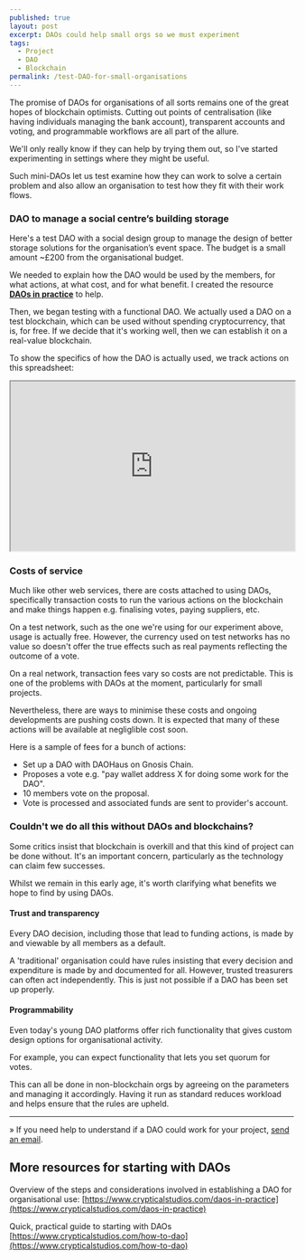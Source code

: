 ```yaml
---
published: true
layout: post
excerpt: DAOs could help small orgs so we must experiment
tags:
  - Project
  - DAO
  - Blockchain
permalink: /test-DAO-for-small-organisations
---
```

The promise of DAOs for organisations of all sorts remains one of the great hopes of blockchain optimists. Cutting out points of centralisation (like having individuals managing the bank account), transparent accounts and voting, and programmable workflows are all part of the allure.

We'll only really know if they can help by trying them out, so I've started experimenting in settings where they might be useful.

Such mini-DAOs let us test examine how they can work to solve a certain problem and also allow an organisation to test how they fit with their work flows.

### DAO to manage a social centre’s building storage

Here's a test DAO with a social design group to manage the design of better storage solutions for the organisation’s event space. The budget is a small amount ~£200 from the organisational budget. 

We needed to explain how the DAO would be used by the members, for what actions, at what cost, and for what benefit. I created the resource [**DAOs in practice**](https://www.crypticalstudios.com/daos-in-practice) to help.

Then, we began testing with a functional DAO. We actually used a DAO on a test blockchain, which can be used without spending cryptocurrency, that is, for free. If we decide that it's working well, then we can establish it on a real-value blockchain.

To show the specifics of how the DAO is actually used, we track actions on this spreadsheet:

<iframe src="https://docs.google.com/spreadsheets/d/e/2PACX-1vQlSJJ6nxAlotJck7oJWq18VXzR5S1qNAb53mojHdtU37WVGMrlERlEBms3kmtkjhyxqiO7JP5t09Fb/pubhtml?gid=0&amp;single=true&amp;widget=true&amp;headers=false&amp;range=A1:E3" width="100%" height="300px"></iframe>



### Costs of service

Much like other web services, there are costs attached to using DAOs, specifically transaction costs to run the various actions on the blockchain and make things happen e.g. finalising votes, paying suppliers, etc.

On a test network, such as the one we're using for our experiment above, usage is actually free. However, the currency used on test networks has no value so doesn't offer the true effects such as real payments reflecting the outcome of a vote.

On a real network, transaction fees vary so costs are not predictable. This is one of the problems with DAOs at the moment, particularly for small projects.

Nevertheless, there are ways to minimise these costs and ongoing developments are pushing costs down. It is expected that many of these actions will be available at negliglible cost soon.

Here is a sample of fees for a bunch of actions:

 - Set up a DAO with DAOHaus on Gnosis Chain.
 - Proposes a vote e.g. "pay wallet address X for doing some work for the DAO".
 - 10 members vote on the proposal.
 - Vote is processed and associated funds are sent to provider's account.


### Couldn't we do all this without DAOs and blockchains?

Some critics insist that blockchain is overkill and that this kind of project can be done without. It's an important concern, particularly as the technology can claim few successes.

Whilst we remain in this early age, it's worth clarifying what benefits we hope to find by using DAOs.

#### Trust and transparency

Every DAO decision, including those that lead to funding actions, is made by and viewable by all members as a default.

A 'traditional' organisation could have rules insisting that every decision and expenditure is made by and documented for all. However, trusted treasurers can often act independently. This is just not possible if a DAO has been set up properly.

#### Programmability

Even today's young DAO platforms offer rich functionality that gives custom design options for organisational activity.

For example, you can expect functionality that lets you set quorum for votes.

This can all be done in non-blockchain orgs by agreeing on the parameters and managing it accordingly. Having it run as standard reduces workload and helps ensure that the rules are upheld.

<hr/>

» If you need help to understand if a DAO could work for your project, [send an email](mailto:matthewlinares@protonmail.com).


## More resources for starting with DAOs

Overview of the steps and considerations involved in establishing a DAO for organisational use: [https://www.crypticalstudios.com/daos-in-practice](https://www.crypticalstudios.com/daos-in-practice)

Quick, practical guide to starting with DAOs [https://www.crypticalstudios.com/how-to-dao](https://www.crypticalstudios.com/how-to-dao)
